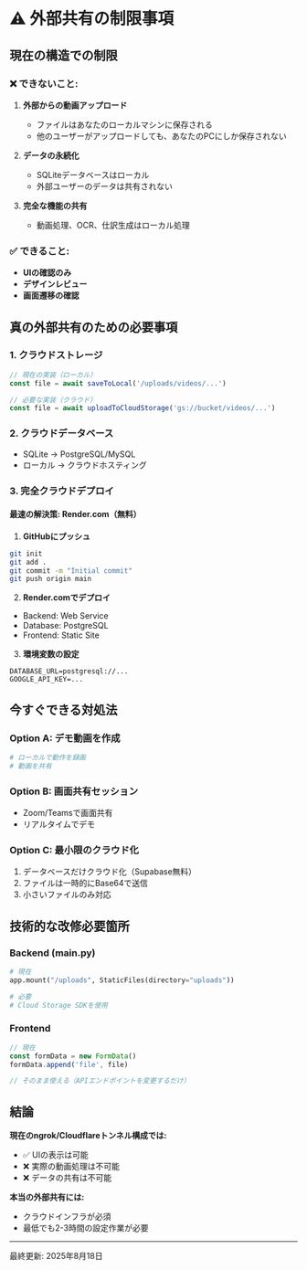 # ⚠️ 外部共有の制限事項

## 現在の構造での制限

### ❌ できないこと:
1. **外部からの動画アップロード**
   - ファイルはあなたのローカルマシンに保存される
   - 他のユーザーがアップロードしても、あなたのPCにしか保存されない

2. **データの永続化**
   - SQLiteデータベースはローカル
   - 外部ユーザーのデータは共有されない

3. **完全な機能の共有**
   - 動画処理、OCR、仕訳生成はローカル処理

### ✅ できること:
- **UIの確認のみ**
- **デザインレビュー**
- **画面遷移の確認**

## 真の外部共有のための必要事項

### 1. クラウドストレージ
```javascript
// 現在の実装（ローカル）
const file = await saveToLocal('/uploads/videos/...')

// 必要な実装（クラウド）
const file = await uploadToCloudStorage('gs://bucket/videos/...')
```

### 2. クラウドデータベース
- SQLite → PostgreSQL/MySQL
- ローカル → クラウドホスティング

### 3. 完全クラウドデプロイ

#### 最速の解決策: Render.com（無料）

1. **GitHubにプッシュ**
```bash
git init
git add .
git commit -m "Initial commit"
git push origin main
```

2. **Render.comでデプロイ**
- Backend: Web Service
- Database: PostgreSQL
- Frontend: Static Site

3. **環境変数の設定**
```
DATABASE_URL=postgresql://...
GOOGLE_API_KEY=...
```

## 今すぐできる対処法

### Option A: デモ動画を作成
```bash
# ローカルで動作を録画
# 動画を共有
```

### Option B: 画面共有セッション
- Zoom/Teamsで画面共有
- リアルタイムでデモ

### Option C: 最小限のクラウド化
1. データベースだけクラウド化（Supabase無料）
2. ファイルは一時的にBase64で送信
3. 小さいファイルのみ対応

## 技術的な改修必要箇所

### Backend (main.py)
```python
# 現在
app.mount("/uploads", StaticFiles(directory="uploads"))

# 必要
# Cloud Storage SDKを使用
```

### Frontend
```javascript
// 現在
const formData = new FormData()
formData.append('file', file)

// そのまま使える（APIエンドポイントを変更するだけ）
```

## 結論

**現在のngrok/Cloudflareトンネル構成では:**
- ✅ UIの表示は可能
- ❌ 実際の動画処理は不可能
- ❌ データの共有は不可能

**本当の外部共有には:**
- クラウドインフラが必須
- 最低でも2-3時間の設定作業が必要

---

最終更新: 2025年8月18日